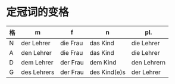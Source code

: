 # 定冠词的变格

| 格  | m           | f        | n            | pl.          |
| --- | ----------- | -------- | ------------ | ------------ |
| N   | der Lehrer  | die Frau | das Kind     | die Lehrer   |
| A   | den Lehrer  | die Frau | das Kind     | die Lehrer   |
| D   | dem Lehrer  | der Frau | dem Kind     | den Lehrern  |
| G   | des Lehrers | der Frau | des Kind(e)s | der Lehrer   |
